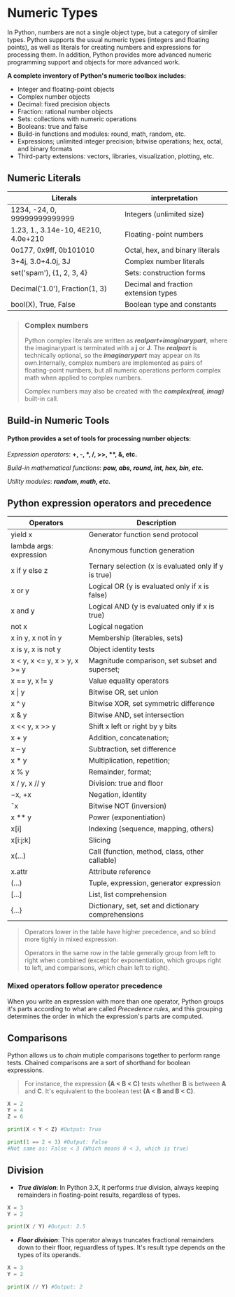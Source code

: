 
# Numeric Types

In Python, numbers are not a single object type, but a category of similer types.
Python supports the usual numeric types (integers and floating points), as well as literals for creating 
numbers and expressions for processing them. In addition, Python provides more advanced numeric programming
support and objects for more advanced work.

**A complete inventory of Python's numeric toolbox includes:**

- Integer and floating-point objects
- Complex number objects
- Decimal: fixed precision objects
- Fraction: rational number objects
- Sets: collections with numeric operations
- Booleans: true and false
- Build-in functions and modules: round, math, random, etc.
- Expressions; unlimited integer precision; bitwise operations; hex, octal, and binary formats
- Third-party extensions: vectors, libraries, visualization, plotting, etc.

## Numeric Literals

| Literals | interpretation |
|----------|----------------|
| 1234, -24, 0, 99999999999999 | Integers (unlimited size) |
| 1.23, 1., 3.14e-10, 4E210, 4.0e+210 | Floating-point numbers |
| 0o177, 0x9ff, 0b101010 | Octal, hex, and binary literals |
| 3+4j, 3.0+4.0j, 3J | Complex number literals |
| set('spam'), {1, 2, 3, 4} | Sets: construction forms |
| Decimal('1.0'), Fraction(1, 3) | Decimal and fraction extension types |
| bool(X), True, False | Boolean type and constants |

> ### Complex numbers
>
> Python complex literals are written as ***realpart+imaginarypart***, where the imaginarypart is terminated with a **j** or **J**. The ***realpart*** is technically optional, so the ***imaginarypart*** may appear on its own.Internally, complex numbers are implemented as pairs of floating-point numbers, but all numeric operations perform complex math when applied to complex numbers. 
>
> Complex numbers may also be created with the ***complex(real, imag)*** built-in call.

## Build-in Numeric Tools

#### Python provides a set of tools for processing number objects:

*Expression operators*: __+, -, *, /, >>, **, &, etc.__

*Build-in mathematical functions*: ***pow, abs, round, int, hex, bin, etc.***

*Utility modules*: ***random, math, etc.***


## Python expression operators and precedence

| Operators | Description |
|-----------|-------------|
| yield x | Generator function send protocol |
| lambda args: expression | Anonymous function generation |
| x if y else z | Ternary selection (x is evaluated only if y is true) |
| x or y | Logical OR (y is evaluated only if x is false) |
| x and y | Logical AND (y is evaluated only if x is true) |
| not x | Logical negation |
| x in y, x not in y | Membership (iterables, sets) |
| x is y, x is not y | Object identity tests |
| x < y, x <= y, x > y, x >= y | Magnitude comparison, set subset and superset; |
| x == y, x != y | Value equality operators |
| x \| y | Bitwise OR, set union |
| x ^ y | Bitwise XOR, set symmetric difference |
| x & y | Bitwise AND, set intersection |
| x << y, x >> y | Shift x left or right by y bits |
| x + y | Addition, concatenation; |
| x – y | Subtraction, set difference |
| x * y | Multiplication, repetition; |
| x % y | Remainder, format; |
| x / y, x // y | Division: true and floor |
| −x, +x | Negation, identity |
| ˜x | Bitwise NOT (inversion) |
| x ** y | Power (exponentiation) |
| x[i] | Indexing (sequence, mapping, others) |
| x[i:j:k] | Slicing |
| x(...) | Call (function, method, class, other callable) |
| x.attr | Attribute reference |
| (...) | Tuple, expression, generator expression |
| [...] | List, list comprehension |
| {...} | Dictionary, set, set and dictionary comprehensions |


> Operators lower in the table have higher precedence, and so blind more tighly in mixed expression.
>
> Operators in the same row in the table generally group from left to right when combined (except for exponentiation, which groups right to left, and comparisons, which chain left to right).


### Mixed operators follow operator precedence

When you write an expression with more than one operator, Python groups it's parts according to what are called *Precedence rules*, and this grouping determines the order in which the expression's parts are computed.

## Comparisons 

Python allows us to *chain* mutiple comparisons together to perform range tests. Chained comparisons are a sort of shorthand for boolean expressions.

> For instance, the expression **(A < B < C)** tests whether **B** is between **A** and **C**. It's equivalent to the boolean test **(A < B and B < C)**.


```python
X = 2
Y = 4
Z = 6

print(X < Y < Z) #Output: True

print(1 == 2 < 3) #Output: False
#Not same as: False < 3 (Which means 0 < 3, which is true)
```

## Division

- ***True division***: In Python 3.X, it performs *true* division, always keeping remainders in floating-point results, regardless of types.

```python
X = 3
Y = 2

print(X / Y) #Output: 2.5
```

- ***Floor division***: This operator always truncates fractional remainders down to their floor, reguardless of types. It's result type depends on the types of its operands.

```python
X = 3
Y = 2

print(X // Y) #Output: 2
```